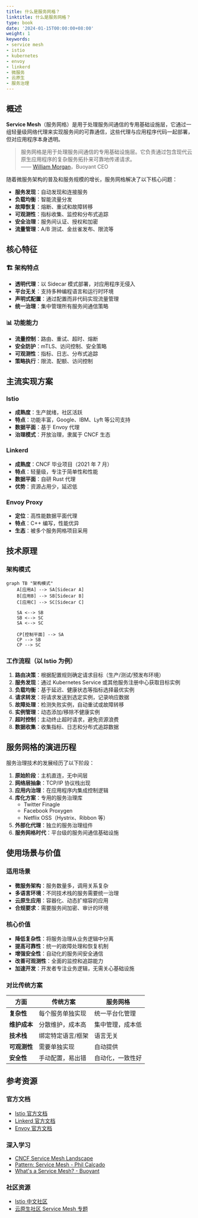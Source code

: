 ```yaml
---
title: 什么是服务网格？
linktitle: 什么是服务网格？
type: book
date: '2024-01-15T00:00:00+08:00'
weight: 1
keywords:
- service mesh
- istio
- kubernetes
- envoy
- linkerd
- 微服务
- 云原生
- 服务治理
---
```


## 概述

**Service Mesh**（服务网格）是用于处理服务间通信的专用基础设施层，它通过一组轻量级网络代理来实现服务间的可靠通信，这些代理与应用程序代码一起部署，但对应用程序本身透明。

> 服务网格是用于处理服务间通信的专用基础设施层。它负责通过包含现代云原生应用程序的复杂服务拓扑来可靠地传递请求。  
> —— [William Morgan](https://twitter.com/wm)，Buoyant CEO

随着微服务架构的普及和服务规模的增长，服务网格解决了以下核心问题：
- **服务发现**：自动发现和连接服务
- **负载均衡**：智能流量分发
- **故障恢复**：熔断、重试和故障转移
- **可观测性**：指标收集、监控和分布式追踪
- **安全治理**：服务间认证、授权和加密
- **流量管理**：A/B 测试、金丝雀发布、限流等

## 核心特征

### 🏗️ 架构特点
- **透明代理**：以 Sidecar 模式部署，对应用程序无侵入
- **平台无关**：支持多种编程语言和运行时环境
- **声明式配置**：通过配置而非代码实现流量管理
- **统一治理**：集中管理所有服务间通信策略

### 📊 功能能力
- **流量控制**：路由、重试、超时、熔断
- **安全防护**：mTLS、访问控制、安全策略
- **可观测性**：指标、日志、分布式追踪
- **策略执行**：限流、配额、访问控制

## 主流实现方案

### Istio
- **成熟度**：生产就绪，社区活跃
- **特点**：功能丰富，Google、IBM、Lyft 等公司支持
- **数据平面**：基于 Envoy 代理
- **治理模式**：开放治理，隶属于 CNCF 生态

### Linkerd
- **成熟度**：CNCF 毕业项目（2021 年 7 月）
- **特点**：轻量级，专注于简单性和性能
- **数据平面**：自研 Rust 代理
- **优势**：资源占用少，延迟低

### Envoy Proxy
- **定位**：高性能数据平面代理
- **特点**：C++ 编写，性能优异
- **生态**：被多个服务网格项目采用

## 技术原理

### 架构模式

```mermaid
graph TB "架构模式"
    A[应用A] --> SA[Sidecar A]
    B[应用B] --> SB[Sidecar B]
    C[应用C] --> SC[Sidecar C]
    
    SA <--> SB
    SB <--> SC
    SA <--> SC
    
    CP[控制平面] --> SA
    CP --> SB
    CP --> SC
```

### 工作流程（以 Istio 为例）

1. **路由决策**：根据配置规则确定请求目标（生产/测试/预发布环境）
2. **服务发现**：通过 Kubernetes Service 或其他服务注册中心获取目标实例
3. **负载均衡**：基于延迟、健康状态等指标选择最优实例
4. **请求转发**：将请求发送到选定实例，记录响应数据
5. **故障处理**：检测失败实例，自动重试或故障转移
6. **实例管理**：动态添加/移除不健康实例
7. **超时控制**：主动终止超时请求，避免资源浪费
8. **数据收集**：收集指标、日志和分布式追踪数据

## 服务网格的演进历程

服务治理技术的发展经历了以下阶段：

1. **原始阶段**：主机直连，无中间层
2. **网络层抽象**：TCP/IP 协议栈出现
3. **应用内治理**：在应用程序内集成控制逻辑
4. **库化方案**：专用的服务治理库
   - Twitter Finagle
   - Facebook Proxygen
   - Netflix OSS（Hystrix、Ribbon 等）
5. **外部化代理**：独立的服务治理组件
6. **服务网格时代**：平台级的服务间通信基础设施

## 使用场景与价值

### 适用场景
- **微服务架构**：服务数量多，调用关系复杂
- **多语言环境**：不同技术栈的服务需要统一治理
- **云原生应用**：容器化、动态扩缩容的应用
- **合规要求**：需要服务间加密、审计的环境

### 核心价值
- **降低复杂性**：将服务治理从业务逻辑中分离
- **提高可靠性**：统一的故障处理和恢复机制
- **增强安全性**：自动化的服务间安全通信
- **改善可观测性**：全面的监控和追踪能力
- **加速开发**：开发者专注业务逻辑，无需关心基础设施

### 对比传统方案

| 方面 | 传统方案 | 服务网格 |
|------|---------|----------|
| **复杂性** | 每个服务单独实现 | 统一平台化管理 |
| **维护成本** | 分散维护，成本高 | 集中管理，成本低 |
| **技术栈** | 绑定特定语言/框架 | 语言无关 |
| **可观测性** | 需要单独实现 | 自动提供 |
| **安全性** | 手动配置，易出错 | 自动化，一致性好 |

## 参考资源

### 官方文档
- [Istio 官方文档](https://istio.io/)
- [Linkerd 官方文档](https://linkerd.io/)
- [Envoy 官方文档](https://www.envoyproxy.io/)

### 深入学习
- [CNCF Service Mesh Landscape](https://landscape.cncf.io/category=service-mesh)
- [Pattern: Service Mesh - Phil Calçado](http://philcalcado.com/2017/08/03/pattern_service_mesh.html)
- [What's a Service Mesh? - Buoyant](https://buoyant.io/what-is-a-service-mesh/)

### 社区资源
- [Istio 中文社区](https://istio.io/latest/zh/)
- [云原生社区 Service Mesh 专题](https://cloudnative.to/topic/service-mesh/)
